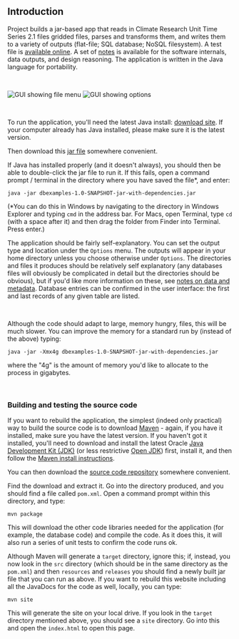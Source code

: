 ## Introduction

Project builds a jar-based app that reads in Climate Research Unit Time Series 2.1 files gridded files, parses and transforms them, and writes them to a 
variety of outputs (flat-file; SQL database; NoSQL filesystem). A test file is [available online](https://jbasoftware.com/files/jba-software-code-challenge-data-transformation.zip). 
A set of [notes](notes.html) is available for 
the software internals, data outputs, and design reasoning. The application is 
written in the Java language for portability. 

&nbsp;

![GUI showing file menu](images/gui-filemenu.jpeg) ![GUI showing options](images/gui-options.jpeg) 

&nbsp;

To run the application, you'll need the latest Java install: [download site](https://www.java.com/en/). If your computer already has Java installed, please make sure it is the 
latest version.

Then download this [jar file](releases/dbexamples-1.0-jar-with-dependencies.jar) somewhere convenient.

If Java has installed properly (and it doesn't always), you should then be able to double-click the jar file to run it. If this fails, open 
a command prompt / terminal in the directory where you have saved the file*, and enter:

`java -jar dbexamples-1.0-SNAPSHOT-jar-with-dependencies.jar`

(*You can do this in Windows by navigating to the directory in Windows Explorer and typing `cmd` in the address bar. 
For Macs, open Terminal, type `cd ` (with a space after it) and then drag the folder from Finder into Terminal. Press enter.)

The application should be fairly self-explanatory. You can set the output type and location under the `Options` menu. The 
outputs will appear in your home directory unless you choose otherwise under `Options`. The directories and files it 
produces should be relatively self explanatory (any databases files will obviously be complicated in detail but 
the directories should be obvious), but if 
you'd like more information on these, see [notes on data and metadata](data.html). Database entries can be confirmed in the 
user interface: the first and last records of any given table are listed.




&nbsp;

Although the code should adapt to large, memory hungry, files, this will be much slower. You can improve the memory for a standard run 
by (instead of the above) typing:

`java -jar -Xmx4g dbexamples-1.0-SNAPSHOT-jar-with-dependencies.jar`

where the "4g" is the amount of memory you'd like to allocate to the process in gigabytes.

&nbsp; 

### Building and testing the source code

If you want to rebuild the application, the simplest (indeed only practical) way to build the source code is to download [Maven](https://maven.apache.org/) - again, if you have it installed, make sure you 
have the latest version. If you haven't got it installed, you'll need to download and install the latest Oracle [Java Development Kit (JDK)](https://www.oracle.com/uk/java/technologies/javase-downloads.html) 
(or less restrictive [Open JDK](https://openjdk.java.net/)) first, install it, and then follow the 
[Maven install instructions](https://maven.apache.org/install.html). 

You can then download the [source code repository](https://github.com/AJEvans/dbexamples) somewhere convenient. 

Find the download and extract it. Go into the directory produced, and you should find a file called 
`pom.xml`. Open a command prompt within this directory, and type:

`mvn package`

This will download the other code libraries needed for the application (for example, the database code) and compile the code. 
As it does this, it will also run a series of unit tests to confirm the code runs ok. 

Although Maven will generate a `target` directory, ignore this; if, instead, you now look 
in the `src` directory (which should be in the same directory as the `pom.xml`) and then `resources` and `releases` you should find a 
newly built jar file that you can run as above. If you want to rebuild this website including all the JavaDocs for the code as well, locally, you can 
type:

`mvn site`

This will generate the site on your local drive. If you look in the `target` directory mentioned above, you should see a `site` directory. 
Go into this and open the `index.html` to open this page.
